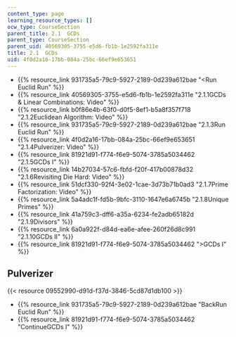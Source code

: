 ```yaml
---
content_type: page
learning_resource_types: []
ocw_type: CourseSection
parent_title: 2.1  GCDs
parent_type: CourseSection
parent_uid: 40569305-3755-e5d6-fb1b-1e2592fa311e
title: 2.1  GCDs
uid: 4f0d2a16-17bb-084a-25bc-66ef9e653651
---
```


*   {{% resource_link 931735a5-79c9-5927-2189-0d239a612bae "\<Run Euclid Run" %}}
*   {{% resource_link 40569305-3755-e5d6-fb1b-1e2592fa311e "2.1.1GCDs & Linear Combinations: Video" %}}
*   {{% resource_link b0f86e4b-63f0-d0f5-8ef1-b5a8f357f718 "2.1.2Euclidean Algorithm: Video" %}}
*   {{% resource_link 931735a5-79c9-5927-2189-0d239a612bae "2.1.3Run Euclid Run" %}}
*   {{% resource_link 4f0d2a16-17bb-084a-25bc-66ef9e653651 "2.1.4Pulverizer: Video" %}}
*   {{% resource_link 81921d91-f774-f6e9-5074-3785a5034462 "2.1.5GCDs I" %}}
*   {{% resource_link 14b27034-57c6-fbfd-f20f-417b00878d32 "2.1.6Revisiting Die Hard: Video" %}}
*   {{% resource_link 51dcf330-92f4-3e02-1cae-3d73b71b0ad3 "2.1.7Prime Factorization: Video" %}}
*   {{% resource_link 5a4adc1f-fd5b-9bfc-3110-1647e6a6745b "2.1.8Unique Primes" %}}
*   {{% resource_link 41a759c3-dff6-a35a-6234-fe2adb65182d "2.1.9Divisors" %}}
*   {{% resource_link 6a0a922f-d84d-ea6e-afee-260f26d8c991 "2.1.10GCDs II" %}}
*   {{% resource_link 81921d91-f774-f6e9-5074-3785a5034462 "\>GCDs I" %}}

Pulverizer
----------

{{< resource 09552990-d91d-f37d-3846-5cd87d1db100 >}}

*   {{% resource_link 931735a5-79c9-5927-2189-0d239a612bae "BackRun Euclid Run" %}}
*   {{% resource_link 81921d91-f774-f6e9-5074-3785a5034462 "ContinueGCDs I" %}}
